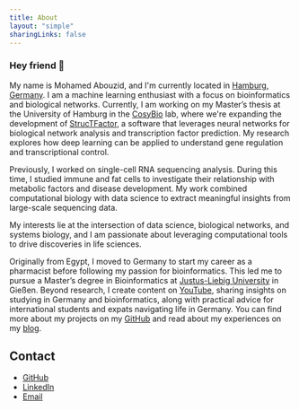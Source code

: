 ```yaml
---
title: About
layout: "simple"
sharingLinks: false
---
```

### Hey friend 👋

My name is Mohamed Abouzid, and I'm currently located in [Hamburg, Germany](https://maps.app.goo.gl/PKU9iqXVBTLBE3Yd9). I am a machine learning enthusiast with a focus on bioinformatics and biological networks. Currently, I am working on my Master’s thesis at the University of Hamburg in the [CosyBio](https://www.cosy.bio/) lab, where we're expanding the development of [StrucTFactor](https://apps.cosy.bio/StrucTFactor/), a software that leverages neural networks for biological network analysis and transcription factor prediction. My research explores how deep learning can be applied to understand gene regulation and transcriptional control.

Previously, I worked on single-cell RNA sequencing analysis. During this time, I studied immune and fat cells to investigate their relationship with metabolic factors and disease development. My work combined computational biology with data science to extract meaningful insights from large-scale sequencing data.

My interests lie at the intersection of data science, biological networks, and systems biology, and I am passionate about leveraging computational tools to drive discoveries in life sciences.

Originally from Egypt, I moved to Germany to start my career as a pharmacist before following my passion for bioinformatics. This led me to pursue a Master’s degree in Bioinformatics at [Justus-Liebig University](https://www.uni-giessen.de/en/index) in Gießen. Beyond research, I create content on [YouTube](https://www.youtube.com/@MohamedAbouzidBio), sharing insights on studying in Germany and bioinformatics, along with practical advice for international students and expats navigating life in Germany. You can find more about my projects on my [GitHub](https://github.com/MohamedAbouzid1) and read about my experiences on my [blog]().

## Contact

- [GitHub](https://github.com/MohamedAbouzid1)
- [LinkedIn](https://www.linkedin.com/in/mohamed-abouzid/)
- [Email](mailto:m.atef.abouzid@gmail.com)